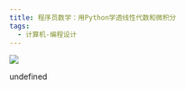 ```yaml
---
title: 程序员数学：用Python学透线性代数和微积分
tags:
  - 计算机-编程设计
---
```


![](https://cdn.weread.qq.com/weread/cover/51/YueWen_42617548/s_YueWen_42617548.jpg)

undefined